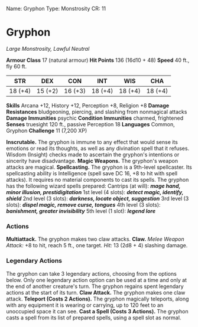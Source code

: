 Name: Gryphon
Type: Monstrosity
CR: 11

# Gryphon
_Large Monstrosity, Lawful Neutral_

**Armour Class** 17 (natural armour)
**Hit Points** 136 (16d10 + 48)
**Speed** 40 ft., fly 60 ft.

| STR     | DEX     | CON     | INT     | WIS     | CHA     |
|---------|---------|---------|---------|---------|---------|
| 18 (+4) | 15 (+2) | 16 (+3) | 18 (+4) | 18 (+4) | 18 (+4) |

**Skills** Arcana +12, History +12, Perception +8, Religion +8
**Damage Resistances** bludgeoning, piercing, and slashing from nonmagical attacks
**Damage Immunities** psychic
**Condition Immunities** charmed, frightened
**Senses** truesight 120 ft., passive Perception 18
**Languages** Common, Gryphon
**Challenge** 11 (7,200 XP)

**Inscrutable.** The gryphon is immune to any effect that would sense its emotions or read its thoughts, as well as any divination spell that it refuses. Wisdom (Insight) checks made to ascertain the gryphon's intentions or sincerity have disadvantage.
**Magic Weapons.** The gryphon's weapon attacks are magical.
**Spellcasting.** The gryphon is a 9th-level spellcaster. Its spellcasting ability is Intelligence (spell save DC 16, +8 to hit with spell attacks). It requires no material components to cast its spells. The gryphon has the following wizard spells prepared:
Cantrips (at will): **_mage hand, minor illusion, prestidigitation_**
1st level (4 slots): **_detect magic, identify, shield_**
2nd level (3 slots): **_darkness, locate object, suggestion_**
3rd level (3 slots): **_dispel magic, remove curse, tongues_**
4th level (3 slots): **_banishment, greater invisibility_**
5th level (1 slot): **_legend lore_**

### Actions
**Multiattack.** The gryphon makes two claw attacks.
**Claw.** _Melee Weapon Attack:_ +8 to hit, reach 5 ft., one target. _Hit:_ 13 (2d8 + 4) slashing damage.

### Legendary Actions
The gryphon can take 3 legendary actions, choosing from the options below. Only one legendary action option can be used at a time and only at the end of another creature's turn. The gryphon regains spent legendary actions at the start of its turn.
**Claw Attack.** The gryphon makes one claw attack.
**Teleport (Costs 2 Actions).** The gryphon magically teleports, along with any equipment it is wearing or carrying, up to 120 feet to an unoccupied space it can see.
**Cast a Spell (Costs 3 Actions).** The gryphon casts a spell from its list of prepared spells, using a spell slot as normal.